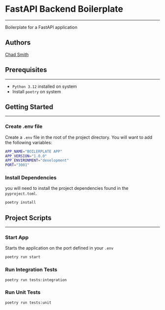 # FastAPI Backend Boilerplate
___
Boilerplate for a FastAPI application

## Authors
[Chad Smith](https://github.com/chadrsmith)

## Prerequisites
___
- `Python 3.12` installed on system
- Install `poetry` on system

## Getting Started
___
### Create .env file
Create a `.env` file in the root of the project directory. You will want to add the following variables:

```bash
APP_NAME="BOILERPLATE APP"
APP_VERSION="1.0.0"
APP_ENVIRONMENT="development"
PORT="3001"
```

### Install Dependencies
you will need to install the project dependencies found in the `pyproject.toml`.

```bash
poetry install
```

## Project Scripts
___
### Start App
Starts the application on the port defined in your `.env`
```bash
poetry run start
```

### Run Integration Tests
```bash
poetry run tests:integration
```

### Run Unit Tests
```bash
poetry run tests:unit
```

